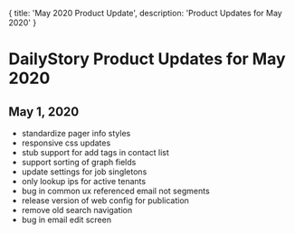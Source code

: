 {
	title: 'May 2020 Product Update',
	description: 'Product Updates for May 2020'
}
# DailyStory Product Updates for May 2020
## May 1, 2020
* standardize pager info styles
* responsive css updates
* stub support for add tags in contact list
* support sorting of graph fields
* update settings for job singletons
* only lookup ips for active tenants
* bug in common ux referenced email not segments
* release version of web config for publication
* remove old search navigation
* bug in email edit screen
